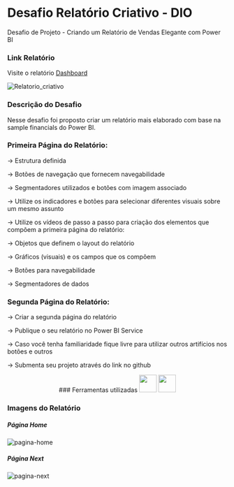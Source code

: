 # Desafio Relatório Criativo - DIO
Desafio de Projeto -  Criando um Relatório de Vendas Elegante com Power BI

### Link Relatório

Visite o relatório [Dashboard](https://app.powerbi.com/links/QQaIuR9cC-?ctid=6c60811c-739e-4044-a1d3-8c56a8a50c87&pbi_source=linkShare)


![Relatorio_criativo](https://github.com/data1991/desafio-relatorio-criativo/assets/144493849/bececa87-f443-4f91-b9f6-75185fd62511)

### Descrição do Desafio

Nesse desafio foi proposto criar um relatório mais elaborado com base na sample financials do Power BI. 

### Primeira Página do Relatório:

-> Estrutura definida 

-> Botões de navegação que fornecem navegabilidade 

-> Segmentadores utilizados e botões com imagem associado 

-> Utilize os indicadores e botões para selecionar diferentes visuais sobre um mesmo assunto 

 

-> Utilize os vídeos de passo a passo para criação dos elementos que compõem a primeira página do relatório: 

-> Objetos que definem o layout do relatório 

-> Gráficos (visuais) e os campos que os compõem 

-> Botões para navegabilidade 

-> Segmentadores de dados 


### Segunda Página do Relatório: 

-> Criar a segunda página do relatório 

-> Publique o seu relatório no Power BI Service 

-> Caso você tenha familiaridade fique livre para utilizar outros artifícios nos botões e outros 

-> Submenta seu projeto através do link no github 


<p align="center">
### Ferramentas utilizadas
<img loading="lazy" src="https://cdn.jsdelivr.net/gh/devicons/devicon/icons/git/git-original.svg" width="40" height="40"/>
<img loading="lazy" src="https://cdn.jsdelivr.net/gh/devicons/devicon/icons/github/github-original.svg" width="40" height="40"/>
</p>

### Imagens do Relatório

##### Página Home

![pagina-home](https://github.com/data1991/desafio-relatorio-criativo/assets/144493849/cd2d6278-0bdd-4ab5-a53b-d8e53333f909)



##### Página Next
![pagina-next](https://github.com/data1991/desafio-relatorio-criativo/assets/144493849/c4ed6398-4226-4251-beb6-71ad2f5c19e6)

